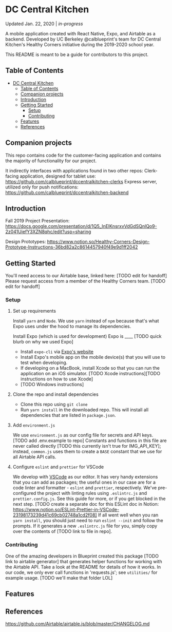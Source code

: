 # DC Central Kitchen

Updated Jan. 22, 2020 | _in-progress_

A mobile application created with React Native, Expo, and Airtable as a backend. Developed by UC Berkeley @calblueprint's team for DC Central Kitchen's Healthy Corners initiative during the 2019-2020 school year.

This README is meant to be a guide for contributors to this project.

## Table of Contents

- [DC Central Kitchen](#dc-central-kitchen)
  - [Table of Contents](#table-of-contents)
  - [Companion projects](#companion-projects)
  - [Introduction](#introduction)
  - [Getting Started](#getting-started)
    - [Setup](#setup)
    - [Contributing](#contributing)
  - [Features](#features)
  - [References](#references)

## Companion projects

This repo contains code for the customer-facing application and contains the majority of functionality for our project.

It indirectly interfaces with applications found in two other repos:
Clerk-facing application, designed for tablet use: https://github.com/calblueprint/dccentralkitchen-clerks
Express server, utilized only for push notifications: https://github.com/calblueprint/dccentralkitchen-backend

## Introduction

Fall 2019 Project Presentation: https://docs.google.com/presentation/d/1Q5_InElKnsrxvVdGdSQnlQo9-2z041UiefY3XZN8qhc/edit?usp=sharing

Design Prototypes: https://www.notion.so/Healthy-Corners-Design-Prototype-Instructions-36bd82a2c8614457940f49e9d1ff2042

## Getting Started

You'll need access to our Airtable base, linked here: [TODO edit for handoff]
Please request access from a member of the Healthy Corners team. [TODO edit for handoff]

### Setup

1. Set up requirements

   Install `yarn` and `Node`. We use `yarn` instead of `npm` because that's what Expo uses under the hood to manage its dependencies.
   
   Install Expo (which is used for development)
   Expo is \_\_\_\_ [TODO quick blurb on why we used Expo]

   - Install `expo-cli` via [Expo's website](https://docs.expo.io/versions/latest/get-started/installation/)
   - Install Expo's mobile app on the mobile device(s) that you will use to test when developing.
   - If developing on a MacBook, install Xcode so that you can run the application on an iOS simulator. [TODO Xcode instructions][TODO instructions on how to use Xcode]
   - [TODO Windows instructions]
   
2. Clone the repo and install dependencies
   - Clone this repo using `git clone`   
   - Run `yarn install` in the downloaded repo. This will install all dependencies that are listed in `package.json`.
     
3. Add `environment.js`

   We use `environment.js` as our config file for secrets and API keys. [TODO add .env.example to repo]
   Constants and functions in this file are never called directly [TODO this currently isn't true for IMG_API_KEY]; instead, `common.js` uses them to create a `BASE` constant that we use for all Airtable API calls.
   
4. Configure `eslint` and `prettier` for VSCode

   We develop with [VSCode](https://code.visualstudio.com/) as our editor. It has very handy extensions that you can add as packages; the useful ones in our case are for a code linter and formatter - `eslint` and `prettier`, respectively.
   We've pre-configured the project with linting rules using `.eslintrc.js` and `prettier.config.js`. See this guide for more, or if you get blocked in the next step. [TODO create a separate doc for this ESLint doc in Notion: https://www.notion.so/ESLint-Prettier-in-VSCode-23198173239d41c69cb02748a1cd2f08]
   If all went well when you ran `yarn install`, you should just need to run `eslint --init` and follow the prompts. If it generates a new `.eslintrc.js` file for you, simply copy over the contents of [TODO link to file in repo].

### Contributing

One of the amazing developers in Blueprint created this package [TODO link to airtable generator] that generates helper functions for working with the Airtable API. Take a look at the README for details of how it works. In our code, we only ever call functions in 'requests.js'; see `utilities/` for example usage. [TODO we'll make that folder LOL]

## Features

## References

https://github.com/Airtable/airtable.js/blob/master/CHANGELOG.md
